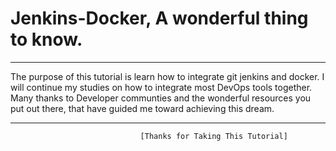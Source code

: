 # Jenkins-Docker, A wonderful thing to know. 
---
The purpose of this tutorial is learn how to integrate git jenkins and docker. 
I will continue my studies on how to integrate most DevOps tools together.
Many thanks to Developer communties and the wonderful resources you put out there, that have guided me toward achieving this dream.

---
                                 [Thanks for Taking This Tutorial]

